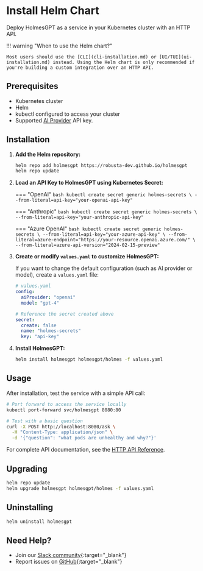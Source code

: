# Install Helm Chart

Deploy HolmesGPT as a service in your Kubernetes cluster with an HTTP API.

!!! warning "When to use the Helm chart?"

    Most users should use the [CLI](cli-installation.md) or [UI/TUI](ui-installation.md) instead. Using the Helm chart is only recommended if you're building a custom integration over an HTTP API.

## Prerequisites

- Kubernetes cluster
- Helm
- kubectl configured to access your cluster
- Supported [AI Provider](../ai-providers/index.md) API key.

## Installation

1. **Add the Helm repository:**
   ```bash
   helm repo add holmesgpt https://robusta-dev.github.io/holmesgpt
   helm repo update
   ```

2. **Load an API Key to HolmesGPT using Kubernetes Secret:**

    === "OpenAI"
        ```bash
        kubectl create secret generic holmes-secrets \
          --from-literal=api-key="your-openai-api-key"
        ```

    === "Anthropic"
        ```bash
        kubectl create secret generic holmes-secrets \
          --from-literal=api-key="your-anthropic-api-key"
        ```

    === "Azure OpenAI"
        ```bash
        kubectl create secret generic holmes-secrets \
          --from-literal=api-key="your-azure-api-key" \
          --from-literal=azure-endpoint="https://your-resource.openai.azure.com/" \
          --from-literal=azure-api-version="2024-02-15-preview"
        ```


3. **Create or modify `values.yaml` to customize HolmesGPT:**

    If you want to change the default configuration (such as AI provider or model), create a `values.yaml` file:
    ```yaml
    # values.yaml
    config:
      aiProvider: "openai"
      model: "gpt-4"

    # Reference the secret created above
    secret:
      create: false
      name: "holmes-secrets"
      key: "api-key"
    ```

4. **Install HolmesGPT:**
   ```bash
   helm install holmesgpt holmesgpt/holmes -f values.yaml
   ```

## Usage

After installation, test the service with a simple API call:

```bash
# Port forward to access the service locally
kubectl port-forward svc/holmesgpt 8080:80

# Test with a basic question
curl -X POST http://localhost:8080/ask \
  -H "Content-Type: application/json" \
  -d '{"question": "what pods are unhealthy and why?"}'
```

For complete API documentation, see the [HTTP API Reference](../reference/http-api.md).


## Upgrading

```bash
helm repo update
helm upgrade holmesgpt holmesgpt/holmes -f values.yaml
```

## Uninstalling

```bash
helm uninstall holmesgpt
```

## Need Help?

- Join our [Slack community](https://robustacommunity.slack.com){:target="_blank"}
- Report issues on [GitHub](https://github.com/robusta-dev/holmesgpt/issues){:target="_blank"}
